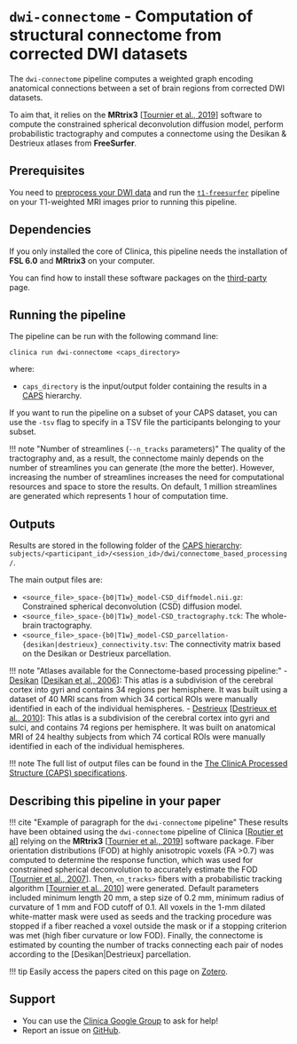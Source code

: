 # `dwi-connectome` - Computation of structural connectome from corrected DWI datasets

The `dwi-connectome` pipeline computes a weighted graph encoding anatomical connections between a set of brain regions from corrected DWI datasets.

To aim that, it relies on the **MRtrix3** [[Tournier et al., 2019](https://doi.org/10.1016/j.neuroimage.2019.116137)] software to compute the constrained spherical deconvolution diffusion model, perform probabilistic tractography and computes a connectome using the Desikan & Destrieux atlases from **FreeSurfer**.


## Prerequisites

You need to [preprocess your DWI data](../DWI_Preprocessing) and run the [`t1-freesurfer`](../T1_FreeSurfer) pipeline on your T1-weighted MRI images prior to running this pipeline.

## Dependencies
<!-- If you installed the docker image of Clinica, nothing is required.-->

If you only installed the core of Clinica, this pipeline needs the installation of **FSL 6.0** and **MRtrix3** on your computer.

You can find how to install these software packages on the [third-party](../../Third-party) page.


## Running the pipeline

The pipeline can be run with the following command line:
```Text
clinica run dwi-connectome <caps_directory>
```
where:

 - `caps_directory` is the input/output folder containing the results in a [CAPS](../../CAPS/Introduction) hierarchy.

If you want to run the pipeline on a subset of your CAPS dataset, you can use the `-tsv` flag to specify in a TSV file the participants belonging to your subset.

!!! note "Number of streamlines (`--n_tracks` parameters)"
    The quality of the tractography and, as a result, the connectome mainly depends on the number of streamlines you can generate (the more the better). However, increasing the number of streamlines increases the need for computational resources and space to store the results. On default, 1 million streamlines are generated which represents 1 hour of computation time.


## Outputs

Results are stored in the following folder of the [CAPS hierarchy](../../CAPS/Specifications): `subjects/<participant_id>/<session_id>/dwi/connectome_based_processing/`.

The main output files are:

- `<source_file>_space-{b0|T1w}_model-CSD_diffmodel.nii.gz`: Constrained spherical deconvolution (CSD) diffusion model.
- `<source_file>_space-{b0|T1w}_model-CSD_tractography.tck`: The whole-brain tractography.
- `<source_file>_space-{b0|T1w}_model-CSD_parcellation-{desikan|destrieux}_connectivity.tsv`: The connectivity matrix based on the Desikan or Destrieux parcellation.


!!! note "Atlases available for the Connectome-based processing pipeline:"
	- [Desikan](https://surfer.nmr.mgh.harvard.edu/fswiki/CorticalParcellation) [[Desikan et al., 2006](https://doi.org/10.1016/j.neuroimage.2006.01.021)]: This atlas is a subdivision of the cerebral cortex into gyri and contains 34 regions per hemisphere. It was built using a dataset of 40 MRI scans from which 34 cortical ROIs were manually identified in each of the individual hemispheres.
	- [Destrieux](https://surfer.nmr.mgh.harvard.edu/fswiki/CorticalParcellation) [[Destrieux et al., 2010](https://dx.doi.org/10.1016%2Fj.neuroimage.2010.06.010)]: This atlas is a subdivision of the cerebral cortex into gyri and sulci, and contains 74 regions per hemisphere. It was built on anatomical MRI of 24 healthy subjects from which 74 cortical ROIs were manually identified in each of the individual hemispheres.


!!! note
    The full list of output files can be found in the [The ClinicA Processed Structure (CAPS) specifications](../../CAPS/Specifications).

<!--## Visualization of the results-->

<!--
We advise you to use the following commands to visualize the tractography results of a given subject using `mrview` utility:

```shell
caps_directory= # Example: "MY_DATASET_CAPS"
participant_id= # Example: "sub-CLNC01"
session_id= # Example: "ses-M00"
atlas_label= # Example: "desikan"

mrview -mode 2 \
        -load                   ${caps_directory}/subjects/${participant_id}/${session_id}/dwi/preprocessing/${participant_id}_${session_id}_preproc.nii.gz \
        -tractography.load      ${caps_directory}/subjects/${participant_id}/${session_id}/dwi/connectome_based_processing/*_tractography.tck \
        -odf.load_sh            ${caps_directory}/subjects/${participant_id}/${session_id}/dwi/connectome_based_processing/*_FOD.mif \
        -connectome.init        ${caps_directory}/subjects/${participant_id}/${session_id}/dwi/connectome_based_processing/*_parcellation-${atlas_label}_node.nii.gz \
        -connectome.load        ${caps_directory}/subjects/${participant_id}/${session_id}/dwi/connectome_based_processing/*_parcellation-${atlas_label}_connectivity.tsv
```

Do not forget to fill in the missing information (after the `=` signs) and do not hesitate to remove lines of the `mrview` command that you may not be interested in or that may take to much time to load.
-->


## Describing this pipeline in your paper

!!! cite "Example of paragraph for the `dwi-connectome` pipeline"
    These results have been obtained using the `dwi-connectome` pipeline of Clinica [[Routier et al](https://hal.inria.fr/hal-02308126/)] relying on the **MRtrix3** [[Tournier et al., 2019](https://doi.org/10.1016/j.neuroimage.2019.116137)] software package. Fiber orientation distributions (FOD) at highly anisotropic voxels (FA >0.7) was computed to determine the response function, which was used for constrained spherical deconvolution to accurately estimate the FOD [[Tournier et al., 2007](https://doi.org/10.1016/j.neuroimage.2007.02.016)]. Then, `<n_tracks>` fibers with a probabilistic tracking algorithm [[Tournier et al., 2010](https://cds.ismrm.org/protected/10MProceedings/files/1670_4298.pdf)] were generated. Default parameters included minimum length 20 mm, a step size of 0.2 mm, minimum radius of curvature of 1 mm and FOD cutoff of 0.1. All voxels in the 1-mm dilated white-matter mask were used as seeds and the tracking procedure was stopped if a fiber reached a voxel outside the mask or if a stopping criterion was met (high fiber curvature or low FOD). Finally, the connectome is estimated by counting the number of tracks connecting each pair of nodes according to the [Desikan|Destrieux] parcellation.

!!! tip
    Easily access the papers cited on this page on [Zotero](https://www.zotero.org/groups/2240070/clinica_aramislab/items/collectionKey/UJRXE4AP).

## Support

-   You can use the [Clinica Google Group](https://groups.google.com/forum/#!forum/clinica-user) to ask for help!
-   Report an issue on [GitHub](https://github.com/aramis-lab/clinica/issues).
